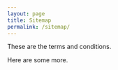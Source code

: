 ```yaml
---
layout: page
title: Sitemap
permalink: /sitemap/
---
```

These are the terms and conditions.

Here are some more.

